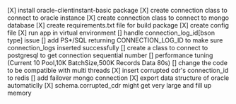[X]  install oracle-clientinstant-basic package
[X]  create connection class to connect to oracle instance
[X]  create connection class to connect to mongo database
[X]  create requirements.txt file for build package
[X]  create config file
[X]  run app in virtual environment 
[]    handle connection_log_id[bson type] issue
[]    add PS*/SQL returning CONNECTION_LOG_ID to make sure connection_logs inserted successfully
[]    create a class to connect to postgresql to get connection sequential number
[]    performance tuning (Current 10 Pool,10K BatchSize,500K Records Data  80s)
[]    change the code to be compatible with multi threads
[X] insert corrupted cdr's connection_id to redis
[]   add failover mongo connection 
[X]   export data structure of oracle automaticlly
[X] schema.corrupted_cdr might get very large and fill up memory